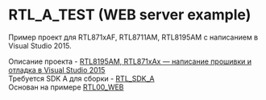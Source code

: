 ﻿# RTL_A_TEST (WEB server example)

Пример проект для RTL871xAF, RTL8711AM, RTL8195AM с написанием в Visual Studio 2015.<br>

Описание проекта - [RTL8195AM, RTL871xAx — написание прошивки и отладка в Visual Studio 2015](https://adelectronics.ru/2017/10/18/rtl8195am-rtl871xax-%d0%bd%d0%b0%d0%bf%d0%b8%d1%81%d0%b0%d0%bd%d0%b8%d0%b5-%d0%bf%d1%80%d0%be%d1%88%d0%b8%d0%b2%d0%ba%d0%b8-%d0%b8-%d0%be%d1%82%d0%bb%d0%b0%d0%b4%d0%ba%d0%b0-%d0%b2-visual-studio-20/)
<br>
Требуется SDK А для сборки - [RTL_SDK_A](https://github.com/ADElectronics/RTL_SDK_A)<br>
Основан на примере [RTL00_WEB](https://github.com/pvvx/RTL00_WEB)<br>
